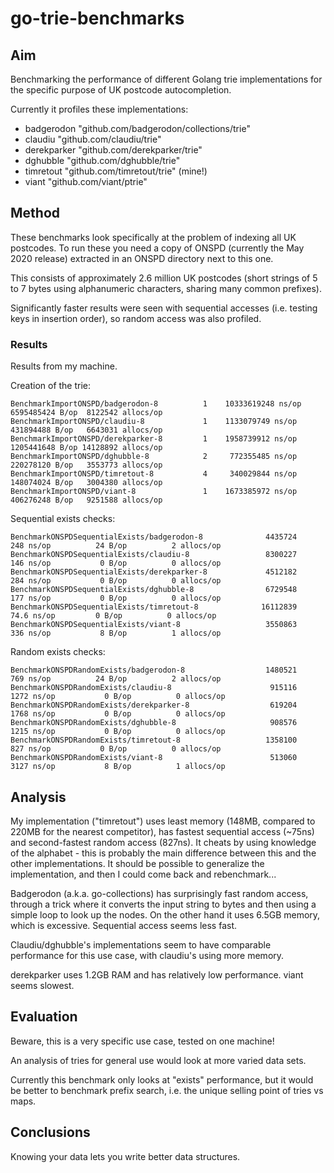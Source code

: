 # go-trie-benchmarks

## Aim

Benchmarking the performance of different Golang trie implementations for the
specific purpose of UK postcode autocompletion.

Currently it profiles these implementations:

- badgerodon "github.com/badgerodon/collections/trie"
- claudiu "github.com/claudiu/trie"
- derekparker "github.com/derekparker/trie"
- dghubble "github.com/dghubble/trie"
- timretout "github.com/timretout/trie" (mine!)
- viant "github.com/viant/ptrie"

## Method

These benchmarks look specifically at the problem of indexing all UK postcodes.
To run these you need a copy of ONSPD (currently the May 2020 release) extracted
in an ONSPD directory next to this one.

This consists of approximately 2.6 million UK postcodes (short strings of 5 to 7
bytes using alphanumeric characters, sharing many common prefixes).

Significantly faster results were seen with sequential accesses (i.e. testing
keys in insertion order), so random access was also profiled.

### Results

Results from my machine.

Creation of the trie:

```
BenchmarkImportONSPD/badgerodon-8  	       1	10333619248 ns/op	6595485424 B/op	 8122542 allocs/op
BenchmarkImportONSPD/claudiu-8     	       1	1133079749 ns/op	431894488 B/op	 6643031 allocs/op
BenchmarkImportONSPD/derekparker-8 	       1	1958739912 ns/op	1205441648 B/op	14128892 allocs/op
BenchmarkImportONSPD/dghubble-8    	       2	 772355485 ns/op	220278120 B/op	 3553773 allocs/op
BenchmarkImportONSPD/timretout-8   	       4	 340029844 ns/op	148074024 B/op	 3004380 allocs/op
BenchmarkImportONSPD/viant-8       	       1	1673385972 ns/op	406276248 B/op	 9251588 allocs/op
```

Sequential exists checks:

```
BenchmarkONSPDSequentialExists/badgerodon-8         	 4435724	       248 ns/op	      24 B/op	       2 allocs/op
BenchmarkONSPDSequentialExists/claudiu-8            	 8300227	       146 ns/op	       0 B/op	       0 allocs/op
BenchmarkONSPDSequentialExists/derekparker-8        	 4512182	       284 ns/op	       0 B/op	       0 allocs/op
BenchmarkONSPDSequentialExists/dghubble-8           	 6729548	       177 ns/op	       0 B/op	       0 allocs/op
BenchmarkONSPDSequentialExists/timretout-8          	16112839	        74.6 ns/op	       0 B/op	       0 allocs/op
BenchmarkONSPDSequentialExists/viant-8              	 3550863	       336 ns/op	       8 B/op	       1 allocs/op
```

Random exists checks:

```
BenchmarkONSPDRandomExists/badgerodon-8             	 1480521	       769 ns/op	      24 B/op	       2 allocs/op
BenchmarkONSPDRandomExists/claudiu-8                	  915116	      1272 ns/op	       0 B/op	       0 allocs/op
BenchmarkONSPDRandomExists/derekparker-8            	  619204	      1768 ns/op	       0 B/op	       0 allocs/op
BenchmarkONSPDRandomExists/dghubble-8               	  908576	      1215 ns/op	       0 B/op	       0 allocs/op
BenchmarkONSPDRandomExists/timretout-8              	 1358100	       827 ns/op	       0 B/op	       0 allocs/op
BenchmarkONSPDRandomExists/viant-8                  	  513060	      3127 ns/op	       8 B/op	       1 allocs/op
```

## Analysis

My implementation ("timretout") uses least memory (148MB, compared to 220MB for
the nearest competitor), has fastest sequential access (~75ns) and
second-fastest random access (827ns).  It cheats by using knowledge of the
alphabet - this is probably the main difference between this and the other
implementations.  It should be possible to generalize the implementation, and
then I could come back and rebenchmark...

Badgerodon (a.k.a. go-collections) has surprisingly fast random access, through
a trick where it converts the input string to bytes and then using a simple loop
to look up the nodes.  On the other hand it uses 6.5GB memory, which is
excessive.  Sequential access seems less fast.

Claudiu/dghubble's implementations seem to have comparable performance for this
use case, with claudiu's using more memory.

derekparker uses 1.2GB RAM and has relatively low performance. viant seems
slowest.

## Evaluation

Beware, this is a very specific use case, tested on one machine!

An analysis of tries for general use would look at more varied data sets.

Currently this benchmark only looks at "exists" performance, but it would be
better to benchmark prefix search, i.e. the unique selling point of tries vs
maps.

## Conclusions

Knowing your data lets you write better data structures.
